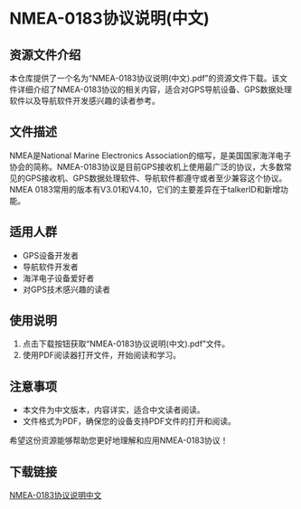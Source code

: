 # NMEA-0183协议说明(中文)

## 资源文件介绍

本仓库提供了一个名为“NMEA-0183协议说明(中文).pdf”的资源文件下载。该文件详细介绍了NMEA-0183协议的相关内容，适合对GPS导航设备、GPS数据处理软件以及导航软件开发感兴趣的读者参考。

## 文件描述

NMEA是National Marine Electronics Association的缩写，是美国国家海洋电子协会的简称。NMEA-0183协议是目前GPS接收机上使用最广泛的协议，大多数常见的GPS接收机、GPS数据处理软件、导航软件都遵守或者至少兼容这个协议。NMEA 0183常用的版本有V3.01和V4.10，它们的主要差异在于talkerID和新增功能。

## 适用人群

- GPS设备开发者
- 导航软件开发者
- 海洋电子设备爱好者
- 对GPS技术感兴趣的读者

## 使用说明

1. 点击下载按钮获取“NMEA-0183协议说明(中文).pdf”文件。
2. 使用PDF阅读器打开文件，开始阅读和学习。

## 注意事项

- 本文件为中文版本，内容详实，适合中文读者阅读。
- 文件格式为PDF，确保您的设备支持PDF文件的打开和阅读。

希望这份资源能够帮助您更好地理解和应用NMEA-0183协议！

## 下载链接

[NMEA-0183协议说明中文](https://pan.quark.cn/s/a8cbfb6a62b2)